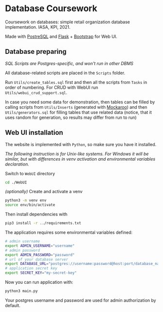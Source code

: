 # Database Coursework
Coursework on databases: simple retail organization database implementation. IASA, KPI, 2021.

Made with [PostreSQL](https://www.postgresql.org/) and [Flask](https://flask.palletsprojects.com/) + [Bootstrap](https://getbootstrap.com/) for Web UI.

## Database preparing
_SQL Scripts are Postgres-specific, and won't run in other DBMS_

All database-related scripts are placed in the `Scripts` folder.

Run `Utils/create_tables.sql` first and then all the scripts from `Tasks` in order of numbering. For CRUD with WebUI run `Utils/webui_crud_support.sql`.

In case you need some data for demonstration, then tables can be filled by calling scripts from `Utils/Inserts` (generated with [Mockaroo](https://www.mockaroo.com/)) and then `Utils/generators.sql` for filling tables that use related data (notice, that it uses random for generation, so results may differ from run to run)

## Web UI installation
The website is implemented with `Python`, so make sure you have it installed.

_The following instruction is for Unix-like systems. For Windows it will be similar, but with differences in venv activation and environmental variables declaration._

Switch to `WebUI` directory
```bash
cd ./WebUI
```
_(optionally)_ Create and activate a venv
```bash
python3 -m venv env
source env/bin/activate 
```
Then install dependencies with
```bash
pip3 install -r ../requirements.txt
```

The application requires some environmental variables defined:
```bash
# admin username 
export ADMIN_USERNAME="username"
# admin password
export ADMIN_PASSWORD="password"
# url of your database server
export DATABASE_URL="postgres://username:password@host:port/database_name"
# application secret key
export SECRET_KEY="my-secret-key"
```

Now you can run application with:
```bash
python3 main.py
```

Your postgres username and password are used for admin
authorization by default.
